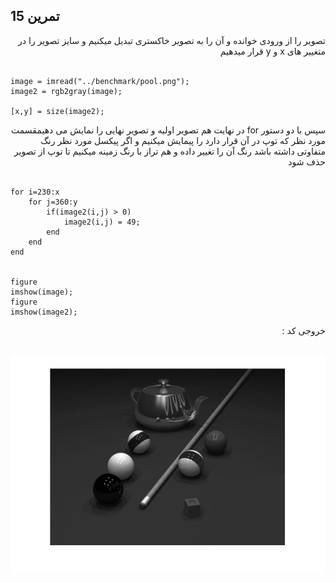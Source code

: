 ## تمرین 15
<div dir='rtl'>
  تصویر را از ورودی خوانده و آن را به تصویر خاکستری تبدیل میکنیم و سایز تصویر را در متغییر های x  و y قرار میدهیم
</div>
</br>

```
image = imread("../benchmark/pool.png");
image2 = rgb2gray(image);

[x,y] = size(image2);

```
<div dir='rtl'>
  سپس با دو دستور for  در نهایت هم تصویر اولیه و تصویر نهایی را نمایش می دهیمقسمت مورد نظر که توپ در آن قرار دارد را پیمایش میکنیم و اگر پیکسل مورد نظر رنگ متفاوتی داشته باشد رنگ آن را تغییر داده و هم تراز با رنگ زمینه میکنیم تا توپ از تصویر حذف شود 
</div>
</br>

```
for i=230:x
    for j=360:y
        if(image2(i,j) > 0)
            image2(i,j) = 49;
        end
    end
end


figure
imshow(image);
figure
imshow(image2);
```
<div dir='rtl'>
  خروجی کد :
</div>
</br>

![](p15.png)
